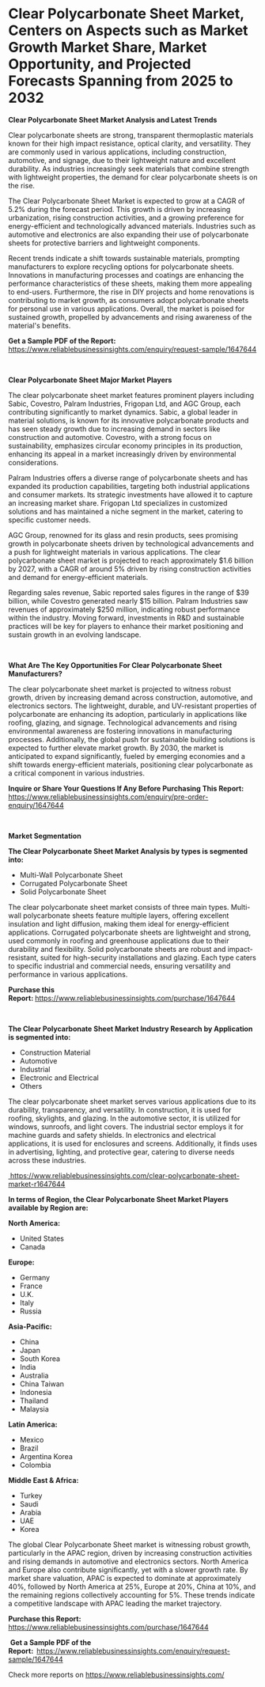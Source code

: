 <p><h1>Clear Polycarbonate Sheet Market, Centers on Aspects such as Market Growth Market Share, Market Opportunity, and Projected Forecasts Spanning from 2025 to 2032</h1></p><p><strong>Clear Polycarbonate Sheet Market Analysis and Latest Trends</strong></p>
<p><p>Clear polycarbonate sheets are strong, transparent thermoplastic materials known for their high impact resistance, optical clarity, and versatility. They are commonly used in various applications, including construction, automotive, and signage, due to their lightweight nature and excellent durability. As industries increasingly seek materials that combine strength with lightweight properties, the demand for clear polycarbonate sheets is on the rise.</p><p>The Clear Polycarbonate Sheet Market is expected to grow at a CAGR of 5.2% during the forecast period. This growth is driven by increasing urbanization, rising construction activities, and a growing preference for energy-efficient and technologically advanced materials. Industries such as automotive and electronics are also expanding their use of polycarbonate sheets for protective barriers and lightweight components.</p><p>Recent trends indicate a shift towards sustainable materials, prompting manufacturers to explore recycling options for polycarbonate sheets. Innovations in manufacturing processes and coatings are enhancing the performance characteristics of these sheets, making them more appealing to end-users. Furthermore, the rise in DIY projects and home renovations is contributing to market growth, as consumers adopt polycarbonate sheets for personal use in various applications. Overall, the market is poised for sustained growth, propelled by advancements and rising awareness of the material's benefits.</p></p>
<p><strong>Get a Sample PDF of the Report:&nbsp;</strong> <a href="https://www.reliablebusinessinsights.com/enquiry/request-sample/1647644?utm_campaign=2199&utm_medium=2&utm_source=Github&utm_content=ia&utm_term=30012025&utm_id=clear-polycarbonate-sheet">https://www.reliablebusinessinsights.com/enquiry/request-sample/1647644</a></p>
<p>&nbsp;</p>
<p><strong>Clear Polycarbonate Sheet Major Market Players</strong></p>
<p><p>The clear polycarbonate sheet market features prominent players including Sabic, Covestro, Palram Industries, Frigopan Ltd, and AGC Group, each contributing significantly to market dynamics. Sabic, a global leader in material solutions, is known for its innovative polycarbonate products and has seen steady growth due to increasing demand in sectors like construction and automotive. Covestro, with a strong focus on sustainability, emphasizes circular economy principles in its production, enhancing its appeal in a market increasingly driven by environmental considerations.</p><p>Palram Industries offers a diverse range of polycarbonate sheets and has expanded its production capabilities, targeting both industrial applications and consumer markets. Its strategic investments have allowed it to capture an increasing market share. Frigopan Ltd specializes in customized solutions and has maintained a niche segment in the market, catering to specific customer needs.</p><p>AGC Group, renowned for its glass and resin products, sees promising growth in polycarbonate sheets driven by technological advancements and a push for lightweight materials in various applications. The clear polycarbonate sheet market is projected to reach approximately $1.6 billion by 2027, with a CAGR of around 5% driven by rising construction activities and demand for energy-efficient materials.</p><p>Regarding sales revenue, Sabic reported sales figures in the range of $39 billion, while Covestro generated nearly $15 billion. Palram Industries saw revenues of approximately $250 million, indicating robust performance within the industry. Moving forward, investments in R&D and sustainable practices will be key for players to enhance their market positioning and sustain growth in an evolving landscape.</p></p>
<p>&nbsp;</p>
<p><strong>What Are The Key Opportunities For Clear Polycarbonate Sheet Manufacturers?</strong></p>
<p><p>The clear polycarbonate sheet market is projected to witness robust growth, driven by increasing demand across construction, automotive, and electronics sectors. The lightweight, durable, and UV-resistant properties of polycarbonate are enhancing its adoption, particularly in applications like roofing, glazing, and signage. Technological advancements and rising environmental awareness are fostering innovations in manufacturing processes. Additionally, the global push for sustainable building solutions is expected to further elevate market growth. By 2030, the market is anticipated to expand significantly, fueled by emerging economies and a shift towards energy-efficient materials, positioning clear polycarbonate as a critical component in various industries.</p></p>
<p><strong>Inquire or Share Your Questions If Any Before Purchasing This Report:</strong> <a href="https://www.reliablebusinessinsights.com/enquiry/pre-order-enquiry/1647644?utm_campaign=2199&utm_medium=2&utm_source=Github&utm_content=ia&utm_term=30012025&utm_id=clear-polycarbonate-sheet">https://www.reliablebusinessinsights.com/enquiry/pre-order-enquiry/1647644</a></p>
<p>&nbsp;</p>
<p><strong>Market Segmentation</strong></p>
<p><strong>The Clear Polycarbonate Sheet Market Analysis by types is segmented into:</strong></p>
<p><ul><li>Multi-Wall Polycarbonate Sheet</li><li>Corrugated Polycarbonate Sheet</li><li>Solid Polycarbonate Sheet</li></ul></p>
<p><p>The clear polycarbonate sheet market consists of three main types. Multi-wall polycarbonate sheets feature multiple layers, offering excellent insulation and light diffusion, making them ideal for energy-efficient applications. Corrugated polycarbonate sheets are lightweight and strong, used commonly in roofing and greenhouse applications due to their durability and flexibility. Solid polycarbonate sheets are robust and impact-resistant, suited for high-security installations and glazing. Each type caters to specific industrial and commercial needs, ensuring versatility and performance in various applications.</p></p>
<p><strong>Purchase this Report:&nbsp;</strong><a href="https://www.reliablebusinessinsights.com/purchase/1647644?utm_campaign=2199&utm_medium=2&utm_source=Github&utm_content=ia&utm_term=30012025&utm_id=clear-polycarbonate-sheet">https://www.reliablebusinessinsights.com/purchase/1647644</a></p>
<p>&nbsp;</p>
<p><strong>The Clear Polycarbonate Sheet Market Industry Research by Application is segmented into:</strong></p>
<p><ul><li>Construction Material</li><li>Automotive</li><li>Industrial</li><li>Electronic and Electrical</li><li>Others</li></ul></p>
<p><p>The clear polycarbonate sheet market serves various applications due to its durability, transparency, and versatility. In construction, it is used for roofing, skylights, and glazing. In the automotive sector, it is utilized for windows, sunroofs, and light covers. The industrial sector employs it for machine guards and safety shields. In electronics and electrical applications, it is used for enclosures and screens. Additionally, it finds uses in advertising, lighting, and protective gear, catering to diverse needs across these industries.</p></p>
<p><a href="https://www.reliablebusinessinsights.com/clear-polycarbonate-sheet-market-r1647644?utm_campaign=2199&utm_medium=2&utm_source=Github&utm_content=ia&utm_term=30012025&utm_id=clear-polycarbonate-sheet">&nbsp;https://www.reliablebusinessinsights.com/clear-polycarbonate-sheet-market-r1647644</a></p>
<p><strong>In terms of Region, the Clear Polycarbonate Sheet Market Players available by Region are:</strong></p>
<p>
    <p> <strong> North America: </strong>
        <ul>
            <li>United States</li>
            <li>Canada</li>
        </ul>
        </p> 
    <p> <strong> Europe: </strong>
        <ul>
            <li>Germany</li>
            <li>France</li>
            <li>U.K.</li>
            <li>Italy</li>
            <li>Russia</li>
        </ul>
        </p> 
    <p> <strong> Asia-Pacific: </strong>
        <ul>
            <li>China</li>
            <li>Japan</li>
            <li>South Korea</li>
            <li>India</li>
            <li>Australia</li>
            <li>China Taiwan</li>
            <li>Indonesia</li>
            <li>Thailand</li>
            <li>Malaysia</li>
        </ul>
        </p> 
    <p> <strong> Latin America: </strong>
        <ul>
            <li>Mexico</li>
            <li>Brazil</li>
            <li>Argentina Korea</li>
            <li>Colombia</li>
        </ul>
        </p> 
    <p> <strong> Middle East & Africa: </strong>
        <ul>
            <li>Turkey</li>
            <li>Saudi</li>
            <li>Arabia</li>
            <li>UAE</li>
            <li>Korea</li>
        </ul>
    </p>
    </p>
<p><p>The global Clear Polycarbonate Sheet market is witnessing robust growth, particularly in the APAC region, driven by increasing construction activities and rising demands in automotive and electronics sectors. North America and Europe also contribute significantly, yet with a slower growth rate. By market share valuation, APAC is expected to dominate at approximately 40%, followed by North America at 25%, Europe at 20%, China at 10%, and the remaining regions collectively accounting for 5%. These trends indicate a competitive landscape with APAC leading the market trajectory.</p></p>
<p><strong>Purchase this Report: </strong><a href="https://www.reliablebusinessinsights.com/purchase/1647644?utm_campaign=2199&utm_medium=2&utm_source=Github&utm_content=ia&utm_term=30012025&utm_id=clear-polycarbonate-sheet">https://www.reliablebusinessinsights.com/purchase/1647644</a></p>
<p>&nbsp;<strong>Get a Sample PDF of the Report:&nbsp;&nbsp;</strong><a href="https://www.reliablebusinessinsights.com/enquiry/request-sample/1647644?utm_campaign=2199&utm_medium=2&utm_source=Github&utm_content=ia&utm_term=30012025&utm_id=clear-polycarbonate-sheet">https://www.reliablebusinessinsights.com/enquiry/request-sample/1647644</a></p>
<p><strong></strong></p>
<p>Check more reports on <a href="https://www.reliablebusinessinsights.com/?utm_campaign=2199&utm_medium=2&utm_source=Github&utm_content=ia&utm_term=30012025&utm_id=clear-polycarbonate-sheet">https://www.reliablebusinessinsights.com/</a></p>